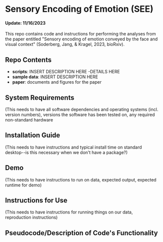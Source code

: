# Sensory Encoding of Emotion (SEE)

#### Update: 11/16/2023

This repo contains code and instructions for performing the analyses from the paper entitled "Sensory encoding of emotion conveyed by the face and visual context" (Soderberg, Jang, & Kragel, 2023, bioRxiv).

## Repo Contents
* **scripts**: INSERT DESCRIPTION HERE
  -DETAILS HERE
* **sample data**: INSERT DESCRIPTION HERE
* **paper**: documents and figures for the paper

## System Requirements
(This needs to have all software dependencies and operating systems (incl. version numbers), versions the software has been tested on, any required non-standard hardware

## Installation Guide
(This needs to have instructions and typical install time on standard desktop--is this necessary when we don't have a package?)

## Demo
(This needs to have instructions to run on data, expected output, expected runtime for demo)

## Instructions for Use
(This needs to have instructions for running things on our data, reproduction instructions)

## Pseudocode/Description of Code's Functionality

